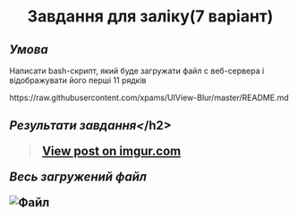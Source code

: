 
<h1 align = 'center'> Завдання для заліку(7 варіант) </h1>
<h2><i>Умова</i></h2>
<p>Написати bash-скрипт, який буде загружати файл с веб-сервера і відображувати його перші 11 рядків</p>
https://raw.githubusercontent.com/xpams/UIView-Blur/master/README.md
<h2><i>Результати завдання<</i>/h2>
<blockquote class="imgur-embed-pub" lang="en" data-id="xOsrH3j"><a href="https://imgur.com/xOsrH3j">View post on imgur.com</a></blockquote><script async src="//s.imgur.com/min/embed.js" charset="utf-8"></script>
<p><i>Весь загружений файл</i></p>
<p><img src="https://imgur.com/8FAqhqs" alt="Файл"></p>



